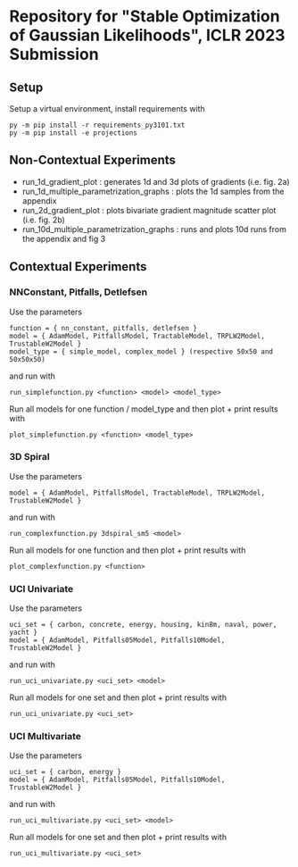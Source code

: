 # Repository for "Stable Optimization of Gaussian Likelihoods", ICLR 2023 Submission


## Setup
Setup a virtual environment, install requirements with
```
py -m pip install -r requirements_py3101.txt
py -m pip install -e projections
```


## Non-Contextual Experiments
- run_1d_gradient_plot : generates 1d and 3d plots of gradients (i.e. fig. 2a)
- run_1d_multiple_parametrization_graphs : plots the 1d samples from the appendix
- run_2d_gradient_plot : plots bivariate gradient magnitude scatter plot (i.e. fig. 2b)
- run_10d_multiple_parametrization_graphs : runs and plots 10d runs from the appendix and fig 3


## Contextual Experiments


### NNConstant, Pitfalls, Detlefsen

Use the parameters
```
function = { nn_constant, pitfalls, detlefsen }
model = { AdamModel, PitfallsModel, TractableModel, TRPLW2Model, TrustableW2Model }
model_type = { simple_model, complex_model } (respective 50x50 and 50x50x50)
```
and run with
```
run_simplefunction.py <function> <model> <model_type>
```

Run all models for one function / model_type and then plot + print results with
```
plot_simplefunction.py <function> <model_type>
```


### 3D Spiral
Use the parameters
```
model = { AdamModel, PitfallsModel, TractableModel, TRPLW2Model, TrustableW2Model }
```
and run with
```
run_complexfunction.py 3dspiral_sm5 <model>
```

Run all models for one function and then plot + print results with
```
plot_complexfunction.py <function>
```


### UCI Univariate
Use the parameters
```
uci_set = { carbon, concrete, energy, housing, kin8m, naval, power, yacht }
model = { AdamModel, Pitfalls05Model, Pitfalls10Model, TrustableW2Model }
```
and run with
```
run_uci_univariate.py <uci_set> <model>
```

Run all models for one set and then plot + print results with
```
run_uci_univariate.py <uci_set>
```


### UCI Multivariate
Use the parameters
```
uci_set = { carbon, energy }
model = { AdamModel, Pitfalls05Model, Pitfalls10Model, TrustableW2Model }
```
and run with
```
run_uci_multivariate.py <uci_set> <model>
```

Run all models for one set and then plot + print results with
```
run_uci_multivariate.py <uci_set>
```